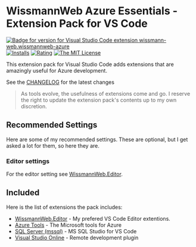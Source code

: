 # WissmannWeb Azure Essentials - Extension Pack for VS Code

[![Badge for version for Visual Studio Code extension wissmann-web.wissmannweb-azure](https://vsmarketplacebadge.apphb.com/version/wissmann-web.wissmannweb-azure.svg?color=blue&style=?style=for-the-badge&logo=visual-studio-code)](https://marketplace.visualstudio.com/items?itemName=wissmann-web.wissmannweb-azure) [![Installs](https://vsmarketplacebadge.apphb.com/installs-short/wissmann-web.wissmannweb-azure.svg?color=blue&style=flat-square)](https://marketplace.visualstudio.com/items?itemName=wissmann-web.wissmannweb-azure) [![Rating](https://vsmarketplacebadge.apphb.com/rating-star/wissmann-web.wissmannweb-azure.svg?color=blue&style=flat-square)](https://marketplace.visualstudio.com/items?itemName=wissmann-web.wissmannweb-azure) [![The MIT License](https://img.shields.io/badge/license-MIT-orange.svg?color=blue&style=flat-square)](http://opensource.org/licenses/MIT)

This extension pack for Visual Studio Code adds extensions that are amazingly useful for Azure development.

See the [CHANGELOG](CHANGELOG.md) for the latest changes

> As tools evolve, the usefulness of extensions come and go. I reserve the right to update the extension pack's contents up to my own discretion.

## Recommended Settings

Here are some of my recommended settings. These are optional, but I get asked a lot for them, so here they are.

### Editor settings

For the editor setting see [WissmannWeb.Editor](https://marketplace.visualstudio.com/items?itemName=wissmann-web.wissmannweb-editor).

## Included

Here is the list of extensions the pack includes:

- [WissmannWeb.Editor](https://marketplace.visualstudio.com/items?itemName=wissmann-web.wissmannweb-editor) - My prefered VS Code Editor extentions.
- [Azure Tools](https://marketplace.visualstudio.com/items?itemName=ms-vscode.vscode-node-azure-pack) - The Microsoft tools for Azure
- [SQL Server (mssql)](https://marketplace.visualstudio.com/items?itemName=ms-mssql.mssql) - MS SQL Studio for VS Code
- [Visual Studio Online](https://marketplace.visualstudio.com/items?itemName=ms-vsonline.vsonline) - Remote development plugin
